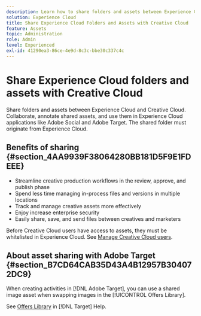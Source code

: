 ```yaml
---
description: Learn how to share folders and assets between Experience Cloud and Creative Cloud. 
solution: Experience Cloud
title: Share Experience Cloud Folders and Assets with Creative Cloud 
feature: Assets
topic: Administration
role: Admin
level: Experienced
exl-id: 41290ea3-86ce-4e9d-8c3c-bbe30c337c4c
---
```

# Share Experience Cloud folders and assets with Creative Cloud

Share folders and assets between Experience Cloud and Creative Cloud. Collaborate, annotate shared assets, and use them in Experience Cloud applications like Adobe Social and Adobe Target. The shared folder must originate from Experience Cloud.

## Benefits of sharing {#section_4AA9939F38064280BB181D5F9E1FDEEE}

* Streamline creative production workflows in the review, approve, and publish phase
* Spend less time managing in-process files and versions in multiple locations
* Track and manage creative assets more effectively
* Enjoy increase enterprise security
* Easily share, save, and send files between creatives and marketers

Before Creative Cloud users have access to assets, they must be whitelisted in Experience Cloud. See [Manage Creative Cloud users](t-admin-add-cc-user.md#task_F36D4F1D49B44F09A54F7371810D2752). 

## About asset sharing with Adobe Target {#section_B7CD64CAB35D43A4B12957B304072DC9}

When creating activities in [!DNL Adobe Target], you can use a shared image asset when swapping images in the [!UICONTROL Offers Library].

See [Offers Library](https://experienceleague.adobe.com/docs/target/using/experiences/offers/manage-content.html?lang=en) in [!DNL Target] Help.
